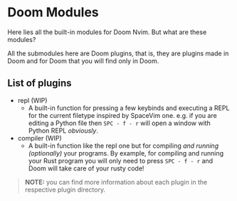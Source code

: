 # Doom Modules

Here lies all the built-in modules for Doom Nvim. But what are these modules?

All the submodules here are Doom plugins, that is, they are plugins made in
Doom and for Doom that you will find only in Doom.

## List of plugins

- repl (WIP)
  - A built-in function for pressing a few keybinds and executing a REPL for
    the current filetype inspired by SpaceVim one. e.g. if you are editing a
    Python file then `SPC - f - r` will open a window with Python REPL
    _obviously_.
- compiler (WIP)
  - A built-in function like the repl one but for compiling
    _and running (optionally)_ your programs. By example, for compiling and
    running your Rust program you will only need to press `SPC - f - r`
    and Doom will take care of your rusty code!

> **NOTE:** you can find more information about each plugin in the respective
> plugin directory.
